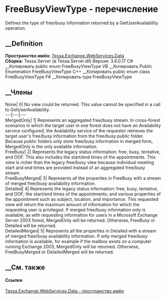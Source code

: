 # FreeBusyViewType - перечисление
Defines the type of free/busy information returned by a GetUserAvailability
operation.
## __Definition
 **Пространство имён:**
[Tessa.Exchange.WebServices.Data](N_Tessa_Exchange_WebServices_Data.htm)  
 **Сборка:** Tessa.Server (в Tessa.Server.dll) Версия: 3.6.0.17
C# __Копировать
     public enum FreeBusyViewType
VB __Копировать
     Public Enumeration FreeBusyViewType
C++ __Копировать
     public enum class FreeBusyViewType
F# __Копировать
     type FreeBusyViewType
##  __Члены
None| 0|  No view could be returned. This value cannot be specified in a call
to GetUserAvailability.  
---|---|---  
MergedOnly| 1|  Represents an aggregated free/busy stream. In cross-forest
scenarios in which the target user in one forest does not have an Availability
service configured, the Availability service of the requestor retrieves the
target user's free/busy information from the free/busy public folder. Because
public folders only store free/busy information in merged form, MergedOnly is
the only available information.  
FreeBusy| 2|  Represents the legacy status information: free, busy, tentative,
and OOF. This also includes the start/end times of the appointments. This view
is richer than the legacy free/busy view because individual meeting start and
end times are provided instead of an aggregated free/busy stream.  
FreeBusyMerged| 3|  Represents all the properties in FreeBusy with a stream of
merged free/busy availability information.  
Detailed| 4|  Represents the legacy status information: free, busy, tentative,
and OOF; the start/end times of the appointments; and various properties of
the appointment such as subject, location, and importance. This requested view
will return the maximum amount of information for which the requesting user is
privileged. If merged free/busy information only is available, as with
requesting information for users in a Microsoft Exchange Server 2003 forest,
MergedOnly will be returned. Otherwise, FreeBusy or Detailed will be returned.  
DetailedMerged| 5|  Represents all the properties in Detailed with a stream of
merged free/busy availability information. If only merged free/busy
information is available, for example if the mailbox exists on a computer
running Exchange 2003, MergedOnly will be returned. Otherwise, FreeBusyMerged
or DetailedMerged will be returned.  
## __См. также
#### Ссылки
[Tessa.Exchange.WebServices.Data - пространство
имён](N_Tessa_Exchange_WebServices_Data.htm)
